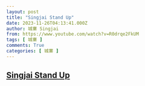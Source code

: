 ```yaml
---
layout: post
title: "Singjai Stand Up"
date: 2023-11-26T04:13:41.000Z
author: 城寨 Singjai
from: https://www.youtube.com/watch?v=R0drqe2FkUM
tags: [ 城寨 ]
comments: True
categories: [ 城寨 ]
---
```

<!--1700972021000-->
[Singjai Stand Up](https://www.youtube.com/watch?v=R0drqe2FkUM)
------

<div>

</div>
